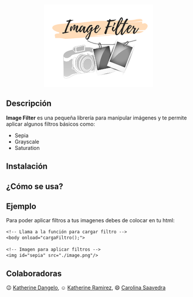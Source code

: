 <p align="center">
  <img src="assets/demo/images/logo.png"/>
</p>

## Descripción

**Image Filter** es una pequeña librería para manipular imágenes y te permite aplicar algunos filtros básicos como: 
- Sepia 
- Grayscale
- Saturation

## Instalación

## ¿Cómo se usa?

## Ejemplo

Para poder aplicar filtros a tus imagenes debes de colocar en tu html:

```
<!-- Llama a la función para cargar filtro -->
<body onload="cargaFiltro();">

<!-- Imagen para aplicar filtros -->
<img id="sepia" src="./image.png"/>
```

## Colaboradoras

:wink: [Katherine Dangelo](https://github.com/Kdangelo),
:relaxed: [Katherine Ramirez](https://github.com/katherineRamirez),
:smile: [Carolina Saavedra](https://github.com/saahub)
